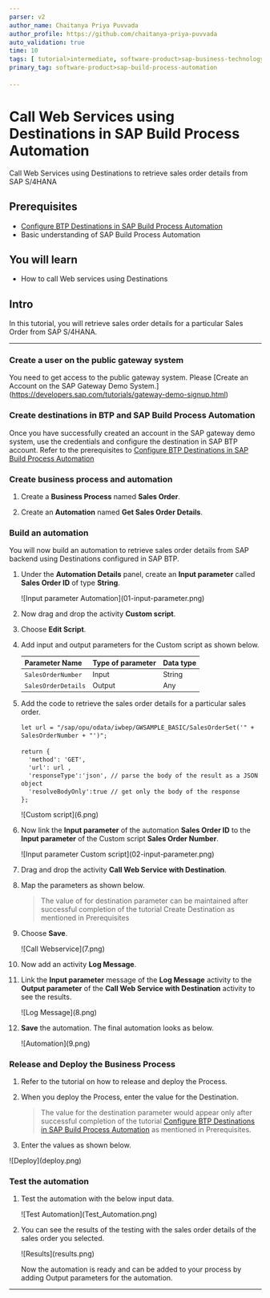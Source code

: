```yaml
---
parser: v2
author_name: Chaitanya Priya Puvvada
author_profile: https://github.com/chaitanya-priya-puvvada
auto_validation: true
time: 10
tags: [ tutorial>intermediate, software-product>sap-business-technology-platform, tutorial>free-tier]
primary_tag: software-product>sap-build-process-automation

---
```


# Call Web Services using Destinations in SAP Build Process Automation
<!-- description --> Call Web Services using Destinations to retrieve sales order details from SAP S/4HANA

## Prerequisites
 - [Configure BTP Destinations in SAP Build Process Automation](spa-create-destination)
 - Basic understanding of SAP Build Process Automation

## You will learn
  - How to call Web services using Destinations

## Intro
In this tutorial, you will retrieve sales order details for a particular Sales Order from SAP S/4HANA.

---

### Create a user on the public gateway system


You need to get access to the public gateway system. Please [Create an Account on the SAP Gateway Demo System.] (https://developers.sap.com/tutorials/gateway-demo-signup.html)


### Create destinations in BTP and SAP Build Process Automation


Once you have successfully created an account in the SAP gateway demo system, use the credentials and configure the destination in SAP BTP account. Refer to the prerequisites to [Configure BTP Destinations in SAP Build Process Automation](spa-create-destination)



### Create business process and automation


1.  Create a **Business Process** named **Sales Order**.

2.  Create an **Automation** named **Get Sales Order Details**.


### Build an automation


You will now build an automation to retrieve sales order details from SAP backend using Destinations configured in SAP BTP.

1. Under the **Automation Details** panel, create an **Input parameter** called **Sales Order ID** of type **String**.

    <!-- border -->![Input parameter Automation](01-input-parameter.png)

2. Now drag and drop the activity **Custom script**.

2. Choose **Edit Script**.

3. Add input and output parameters for the Custom script as shown below.

    |  Parameter Name   | Type of parameter  |Data type
    |  :------------- | :------------- | :-------------
    |    `SalesOrderNumber`     | Input| String
    |    `SalesOrderDetails`    | Output |Any

4. Add the code to retrieve the sales order details for a particular sales order.

    ```
    let url = "/sap/opu/odata/iwbep/GWSAMPLE_BASIC/SalesOrderSet('" + SalesOrderNumber + "')";

    return {
      'method': 'GET',
      'url': url ,
      'responseType':'json', // parse the body of the result as a JSON object
      'resolveBodyOnly':true // get only the body of the response
    };
    ```
    <!-- border -->![Custom script](6.png)

5. Now link the **Input parameter** of the automation **Sales Order ID** to the **Input parameter** of the Custom script **Sales Order Number**.

    <!-- border -->![Input parameter Custom script](02-input-parameter.png)

4. Drag and drop the activity **Call Web Service with Destination**.

5. Map the parameters as shown below.

    > The value of for destination parameter can be maintained after successful completion of the tutorial Create Destination as mentioned in Prerequisites  

6. Choose **Save**.

    <!-- border -->![Call Webservice](7.png)

7. Now add an activity **Log Message**.

8. Link the **Input parameter** message of the **Log Message** activity to the **Output parameter** of the **Call Web Service with Destination** activity to see the results.

    <!-- border -->![Log Message](8.png)

9. **Save** the automation. The final automation looks as below.

    <!-- border -->![Automation](9.png)


### Release and Deploy the Business Process


1. Refer to the tutorial on how to release and deploy the Process.
2.  When you deploy the Process, enter the value for the Destination.

    > The value for the destination parameter would appear only after successful completion of the tutorial [Configure BTP Destinations in SAP Build Process Automation](spa-create-destination) as mentioned in Prerequisites.

3. Enter the values as shown below.

<!-- border -->![Deploy](deploy.png)


### Test the automation


1. Test the automation with the below input data.

    <!-- border -->![Test Automation](Test_Automation.png)

2. You can see the results of the testing with the sales order details of the sales order you selected.

    <!-- border -->![Results](results.png)

    Now the automation is ready and can be added to your process by adding Output parameters for the automation.



---
